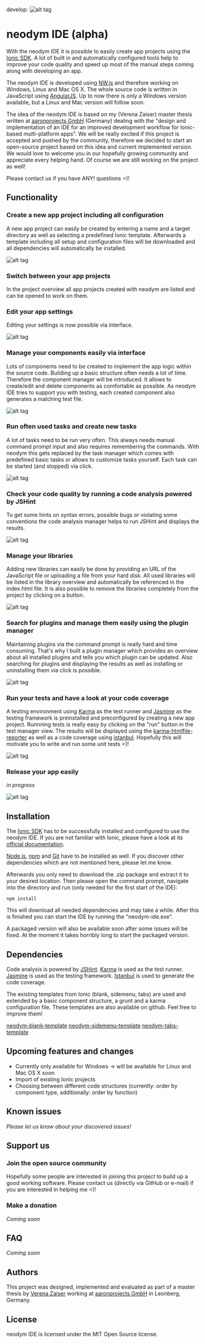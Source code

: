 develop: ![alt tag](https://travis-ci.org/aaronprojects/neodym-ide.svg?branch=develop)

# neodym IDE (alpha)

With the neodym IDE it is possible to easily create app projects using the [Ionic SDK](http://ionicframework.com). A lot of built in and automatically configured tools help to improve your code quality and speed up most of the manual steps coming along with developing an app.

The neodym IDE is developed using [NW.js](http://nwjs.io) and therefore working on Windows, Linux and Mac OS X. The whole source code is written in JavaScript using [AngularJS](https://angularjs.org/). Up to now there is only a Windows version available, but a Linux and Mac version will follow soon.

The idea of the neodym IDE is based on my (Verena Zaiser) master thesis written at [aaronprojects GmbH](http://www.aaronprojects.de) (Germany) dealing with the "design and implementation of an IDE for an improved development workflow for Ionic-based multi-platform apps". We will be really excited if this project is accepted and pushed by the community, therefore we decided to start an open-source project based on this idea and current implemented version. We would love to welcome you in our hopefully growing community and appreciate every helping hand. Of course we are still working on the project as well! 

Please contact us if you have ANY! questions =)!

## Functionality

### Create a new app project including all configuration
A new app project can easily be created by entering a name and a target directory as well as selecting a predefined Ionic template. Afterwards a template including all setup and configuration files will be downloaded and all dependencies will automatically be installed.

![alt tag](https://raw.github.com/aaronprojects/neodym-ide/develop/images/setup.png)

### Switch between your app projects
In the project overview all app projects created with neodym are listed and can be opened to work on them.

### Edit your app settings
Editing your settings is now possible via interface.

![alt tag](https://raw.github.com/aaronprojects/neodym-ide/develop/images/settings.png)

### Manage your components easily via interface
Lots of components need to be created to implement the app logic within the source code. Building up a basic structure often needs a lot of time. Therefore the component manager will be introduced. It allows to create/edit and delete components as comfortable as possible. As neodym IDE tries to support you with testing, each created component also generates a matching test file. 

![alt tag](https://raw.github.com/aaronprojects/neodym-ide/develop/images/components.png)

### Run often used tasks and create new tasks
A lot of tasks need to be run very often. This always needs manual command prompt input and also requires remembering the commands. With neodym this gets replaced by the task manager which comes with predefined basic tasks or allows to customize tasks yourself. Each task can be started (and stopped) via click.

![alt tag](https://raw.github.com/aaronprojects/neodym-ide/develop/images/tasks.png)

### Check your code quality by running a code analysis powered by JSHint
To get some hints on syntax errors, possible bugs or violating some conventions the code analysis manager helps to run JSHint and displays the results. 

![alt tag](https://raw.github.com/aaronprojects/neodym-ide/develop/images/analysis.png)

### Manage your libraries
Adding new libraries can easily be done by providing an URL of the JavaScript file or uploading a file from your hard disk. All used libraries will be listed in the library overview and automatically be referenced in the index.html file. It is also possible to remove the libraries completely from the project by clicking on a button.

![alt tag](https://raw.github.com/aaronprojects/neodym-ide/develop/images/libraries.png)

### Search for plugins and manage them easily using the plugin manager
Maintaining plugins via the command prompt is really hard and time consuming. That's why I built a plugin manager which provides an overview about all installed plugins and tells you which plugin can be updated. Also searching for plugins and displaying the results as well as installing or uninstalling them via click is possible. 

![alt tag](https://raw.github.com/aaronprojects/neodym-ide/develop/images/plugins.png)

### Run your tests and have a look at your code coverage
A testing environment using [Karma](http://karma-runner.github.io/) as the test runner and [Jasmine](http://jasmine.github.io/) as the testing framework is preinstalled and preconfigured by creating a new app project. Runnning tests is really easy by clicking on the "run" button in the test manager view. The results will be displayed using the [karma-htmlfile-reporter](https://www.npmjs.com/package/karma-htmlfile-reporter) as well as a code coverage using [istanbul](https://github.com/gotwarlost/istanbul). Hopefully this will motivate you to write and run some unit tests =)!

![alt tag](https://raw.github.com/aaronprojects/neodym-ide/develop/images/testing.png)

### Release your app easily

*in progress*

![alt tag](https://raw.github.com/aaronprojects/neodym-ide/develop/images/release.png)

## Installation

The [Ionic SDK](http://ionicframework.com) has to be successfully installed and configured to use the neodym IDE. If you are not familiar with Ionic, please have a look at its [official documentation](http://ionicframework.com/docs/).

[Node.js](https://nodejs.org/), [npm](https://www.npmjs.com/package/npm) and [Git](http://git-scm.com/) have to be installed as well. If you discover other dependencies which are not mentioned here, please let me know.

Afterwards you only need to download the .zip package and extract it to your desired location. Then please open the command prompt, navigate into the directory and run (only needed for the first start of the IDE):

`npm install`

This will download all needed dependencies and may take a while. After this is finished you can start the IDE by running the "neodym-ide.exe". 

A packaged version will also be available soon after some issues will be fixed. At the moment it takes horribly long to start the packaged version.

## Dependencies

Code analysis is powered by [JSHint](http://jshint.com).
[Karma](http://karma-runner.github.io) is used as the test runner.
[Jasmine](http://jasmine.github.io) is used as the testing framework.
[Istanbul](https://github.com/gotwarlost/istanbul) is used to generate the code coverage.

The existing templates from Ionic (blank, sidemenu, tabs) are used and extended by a basic component structure, a grunt and a karma configuration file. These templates are also available on github. Feel free to improve them!

[neodym-blank-template](https://github.com/aaronprojects/neodym-apptemplate-blank)
[neodym-sidemenu-template](https://github.com/aaronprojects/neodym-apptemplate-sidemenu)
[neodym-tabs-template](https://github.com/aaronprojects/neodym-apptemplate-tabs)

## Upcoming features and changes
- Currently only available for Windows -> will be available for Linux and Mac OS X soon
- Import of existing Ionic projects
- Choosing between different code structures (currently: order by component type, additionally: order by function)

## Known issues
*Please let us know about your discovered issues!*

## Support us
### Join the open source community
Hopefully some people are interested in joining this project to build up a good working software. Please contact us (directly via GitHub or e-mail) if you are interested in helping me =)!

### Make a donation
*Coming soon*

## FAQ
*Coming soon*

## Authors
This project was designed, implemented and evaluated as part of a master thesis by [Verena Zaiser](http://verena-zaiser.de) working at [aaronprojects GmbH](http://www.aaronprojects.de) in Leonberg, Germany. 

## License
neodym IDE is licensed under the MIT Open Source license.
